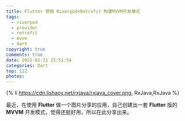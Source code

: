 ```yaml
---
title: Flutter 使用 Riverpod+Retrofit 构建MVVM开发模式
tags:
  - riverpod
  - provider
  - retrofit
  - mvvm
  - dart
copyright: true
comments: true
date: 2021-02-21 15:51:54
categories: Dart
top: 122
photos:
---
```


{% li https://cdn.lishaoy.net/rxjava/rxjava_cover.png, RxJava,RxJava %}

最近，在使用 **Flutter** 做一个图片分享的应用，自己创建出一套 **Flutter** 版的 **MVVM** 开发模式，觉得还挺好用，所以在此分享出来。

<!-- more -->

